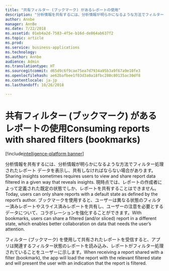 ```yaml
---
title: "共有フィルター (ブックマーク) があるレポートの使用"
description: "分析情報を共有するには、分析情報が明らかになるような方法でフィルター処理されたレポート データを表示しなければならない場合があります。"
author: Annbe
manager: AnnBe
ms.date: 7/22/2018
ms.assetid: 01eb4a2d-7583-4f5e-b16d-de864ab637f2
ms.topic: article
ms.prod: 
ms.service: business-applications
ms.technology: 
ms.author: Annbe
audience: Admin
ms.translationtype: HT
ms.sourcegitcommit: d65d9c6f9cae75ea7d7934a95b3a9f67a9e10fe3
ms.openlocfilehash: ae62bafbee1f03d3a0a18fbc280c80135ac30df8
ms.contentlocale: ja-jp
ms.lasthandoff: 10/26/2018

---
```

# <a name="consuming-reports-with-shared-filters-bookmarks"></a><span data-ttu-id="5d2ad-103">共有フィルター (ブックマーク) があるレポートの使用</span><span class="sxs-lookup"><span data-stu-id="5d2ad-103">Consuming reports with shared filters (bookmarks)</span></span>

[!include[intelligence-platform banner](../../includes/intelligence-platform.md)]




<span data-ttu-id="5d2ad-104">分析情報を共有するには、分析情報が明らかになるような方法でフィルター処理されたレポート データを表示し、共有しなければならない場合があります。</span><span class="sxs-lookup"><span data-stu-id="5d2ad-104">Sharing insights sometimes requires users to view and share report data filtered in a given way that reveals insights.</span></span> <span data-ttu-id="5d2ad-105">現時点では、レポートの作成者によって定義された既定の状態でしか、レポートを共有することはできません。</span><span class="sxs-lookup"><span data-stu-id="5d2ad-105">Today, users can only share reports with a default state as defined by the report’s author.</span></span> <span data-ttu-id="5d2ad-106">ブックマークを使用すると、ユーザーは異なる状態のフィルター済みレポートやスライス済みレポートを共有し、ユーザーの注意を必要とするデータについて、コラボレーションを強化することができます。</span><span class="sxs-lookup"><span data-stu-id="5d2ad-106">With bookmarks, users can share a filtered (and/or sliced) report in a different state, which enables better collaboration on data that needs the user’s attention.</span></span> 

<span data-ttu-id="5d2ad-107">フィルター (ブックマーク) を使用して共有されたレポートを受信すると、アプリは関連するフィルター状態のレポートを読み込み、レポートがフィルター処理されていることをユーザーに示します。</span><span class="sxs-lookup"><span data-stu-id="5d2ad-107">When receiving a report shared with a filter (bookmark), the app will load the report with the relevant filtered state and will present the user with an indication that the report is filtered.</span></span>

